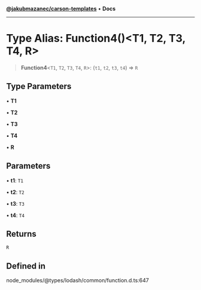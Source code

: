 [**@jakubmazanec/carson-templates**](../../../README.md) • **Docs**

---

# Type Alias: Function4()\<T1, T2, T3, T4, R\>

> **Function4**\<`T1`, `T2`, `T3`, `T4`, `R`\>: (`t1`, `t2`, `t3`, `t4`) => `R`

## Type Parameters

• **T1**

• **T2**

• **T3**

• **T4**

• **R**

## Parameters

• **t1**: `T1`

• **t2**: `T2`

• **t3**: `T3`

• **t4**: `T4`

## Returns

`R`

## Defined in

node_modules/@types/lodash/common/function.d.ts:647
